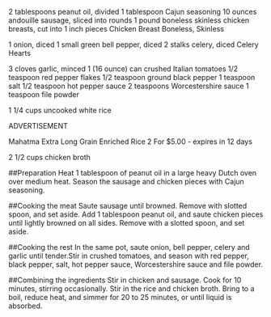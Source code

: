 2 tablespoons peanut oil, divided 1 tablespoon Cajun seasoning 10 ounces andouille sausage, sliced into rounds 1 pound boneless skinless chicken breasts, cut into 1 inch pieces
Chicken Breast Boneless, Skinless

 1 onion, diced 1 small green bell pepper, diced 2 stalks celery, diced
Celery Hearts 

 3 cloves garlic, minced 1 (16 ounce) can crushed Italian tomatoes 1/2 teaspoon red pepper flakes 1/2 teaspoon ground black pepper 1 teaspoon salt 1/2 teaspoon hot pepper sauce 2 teaspoons Worcestershire sauce 1 teaspoon file powder

 1 1/4 cups uncooked white rice

ADVERTISEMENT

Mahatma Extra Long Grain Enriched Rice 
2 For $5.00 - expires in 12 days 

 2 1/2 cups chicken broth
 
##Preparation
Heat 1 tablespoon of peanut oil in a large heavy Dutch oven over medium heat. Season the sausage and chicken pieces with Cajun seasoning. 

##Cooking the meat
Saute sausage until browned. Remove with slotted spoon, and set aside. Add 1 tablespoon peanut oil, and saute chicken pieces until lightly browned on all sides. Remove with a slotted spoon, and set aside.

##Cooking the rest
In the same pot, saute onion, bell pepper, celery and garlic until tender.Stir in crushed tomatoes, and season with red pepper, black pepper, salt, hot pepper sauce, Worcestershire sauce and file powder. 

##Combining the ingredients
Stir in chicken and sausage. Cook for 10 minutes, stirring occasionally.
Stir in the rice and chicken broth. Bring to a boil, reduce heat, and simmer for 20 to 25 minutes, or until liquid is absorbed.